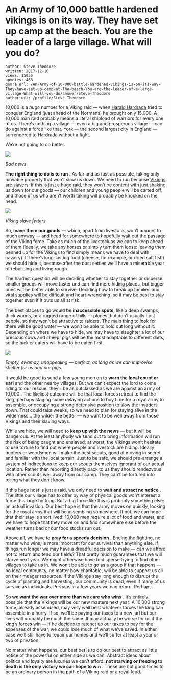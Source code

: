 # An Army of 10,000 battle hardened vikings is on its way. They have set up camp at the beach. You are the leader of a large village. What will you do?

	author: Steve Theodore
	written: 2017-12-10
	views: 15035
	upvotes: 468
	quora url: /An-Army-of-10-000-battle-hardened-vikings-is-on-its-way-They-have-set-up-camp-at-the-beach-You-are-the-leader-of-a-large-village-What-will-you-do/answer/Steve-Theodore
	author url: /profile/Steve-Theodore


10,000 is a _huge_ number for a Viking raid — when [Harald Hardrada](https://en.wikipedia.org/wiki/Harald_Hardrada) tried to conquer England (just ahead of the Normans) he brought only 15,000. A 10,000 man raid probably means a literal shipload of warriors for every one of us. There’s nothing a village — even a big and prosperous village — can do against a force like that. York — the second largest city in England — surrendered to Hardrada without a fight.

We’re not going to do better.

![](https://qph.fs.quoracdn.net/main-qimg-0459e87b7cd3ce1b2325251e086badf3-c)

_Bad news_ 

__The right thing to do is to run__ . As far and as fast as possible, taking only movable property that won’t slow us down. We need to run because [Vikings are slavers](https://news.nationalgeographic.com/2015/12/151228-vikings-slaves-thralls-norse-scandinavia-archaeology/): if this is just a huge raid, they won’t be content with just shaking us down for our goods — our children and young people will be carted off, and those of us who aren’t worth taking will probably be knocked on the head.

![](https://qph.fs.quoracdn.net/main-qimg-16c702d170609feeb006c3ab9046a69f-c)

_Viking slave fetters_ 

So, __leave them our goods__  — which, apart from livestock, won’t amount to much anyway — and head for somewhere to hopefully wait out the passage of the Viking force. Take as much of the livestock as we can to keep ahead of them (ideally, we take any horses or simply turn them loose: leaving them penned up for the Vikings to find simply means we have to deal with cavalry). If there’s long-lasting food (cheese, for example, or dried salt fish) we should hide it, because after the dust settles we’ll have a miserable year of rebuilding and living rough.

The hardest question will be deciding whether to stay together or disperse: smaller groups will move faster and can find more hiding places, but bigger ones will be better able to survive. Deciding how to break up families and vital supplies will be difficult and heart-wrenching, so it may be best to stay together even if it puts us all at risk.

The best places to go would be __inaccessible spots,__  like a deep swamps, thick woods, or a rugged range of hills — places that don’t usually host people, so they won’t be attractive to raiders. The main thing to look for there will be good water — we won’t be able to hold out long without it. Depending on where we have to hide, we may have to slaughter a lot of our precious cows and sheep: pigs will be the most adaptable to different diets, so the pickier eaters will have to be eaten first.

![](https://qph.fs.quoracdn.net/main-qimg-54b25dc4bc66f96ac04f10778e7f3eca-c)

_Empty, swampy, unappealing — perfect, as long as we can improvise shelter for us and our pigs._ 

It would be good to send a few young men on to __warn the local count or earl__  and the other nearby villages. But we can’t expect the lord to come riding to our rescue: they’ll be as outclassed as we are against an army of 10,000 . The likeliest outcome will be that local forces retreat to find the king, perhaps staging some delaying actions to buy time for a royal army to assemble, or occupying a strong defensive position to slow the invaders down. That could take weeks, so we need to plan for staying alive in the wilderness… the wilder the better — we want to be well away from those Vikings and their slaving ways.

While we hide, we will need to __keep up with the news__  — but it will be dangerous. At the least anybody we send out to bring information will run the risk of being caught and enslaved; at worst, the Vikings won’t hesitate to use torture to find out where people and livestock are hiding. Ideally hunters or woodsmen will make the best scouts, good at moving in secret and familiar with the local terrain. Just to be safe, we should pre-arrange a system of indirections to keep our scouts themselves ignorant of our actual location. Rather than reporting directly back to us they should rendezvous with other scouts well away from our camp. They can’t be tortured into telling what they don’t know.

If this huge host is just a raid, we only need to __wait and attract no notice__ . The little our village has to offer by way of physical goods won’t interest a force this large for long. But a big force like this is probably something else: an actual invasion. Our best hope is that the army moves on quickly, looking for the royal army that will be assembling somewhere. If not, we can hope that their stay is short lived: 10,000 men require a lot of food and water, and we have to hope that they move on and find somewhere else before the weather turns bad or our food stocks run out.

Above all, we have to __pray for a speedy decision__ . Ending the fighting, no matter who wins, is more important for our survival than anything else. If things run longer we may have a dreadful decision to make — can we afford not to return and tend our fields? That pretty much guarantees that we will starve next year. We might otherwise have to disperse trying to find other villages to take us in. We won’t be able to go as a group if that happens — no local community, no matter how charitable, will be able to support us all on their meager resources. If the Vikings stay long enough to disrupt the cycle of planting and harvesting, our community is dead, even if many of us survive as individuals. Perhaps in a few years we can return. Perhaps.

So __we want the war over more than we care who wins__ . It’s entirely possible that the Vikings will be our new masters next year: A 10,000 strong force, already assembled, may very well beat whatever forces the king can assemble in a hurry. If so, we’ll be paying our taxes to a new jarl but our lives will probably be much the same. It may actually be worse for us if the king’s forces win — if he decides to ratchet up our taxes to pay for the expenses of the war, we could lose much of what we’ve saved. In either case we’ll still have to repair our homes and we’ll suffer at least a year or two of privation.

No matter what happens, our best bet is to do our best to attract as little notice of the powerful on either side as we can. Abstract ideas about politics and loyalty are luxuries we can’t afford: __not starving or freezing to death is the only victory we can hope to win__ . These are not good times to be an ordinary person in the path of a Viking raid or a royal feud.

